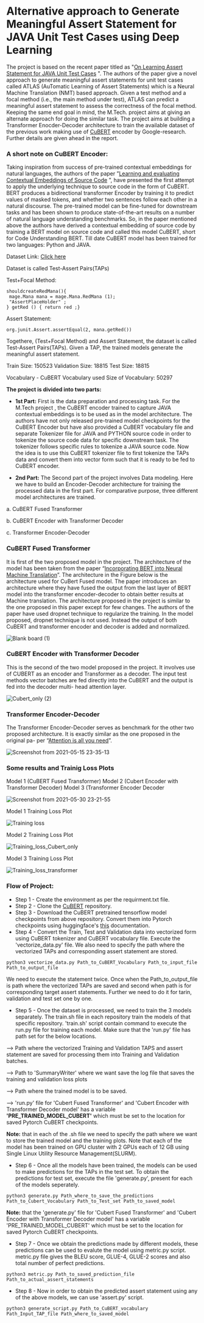 # Alternative approach to Generate Meaningful Assert Statement for JAVA Unit Test Cases using Deep Learning

The project is based on the recent paper titled as "[On Learning Assert Statement for JAVA Unit Test Cases](https://arxiv.org/pdf/2002.05800.pdf) ". The authors of the paper give a novel approach to generate meaningful assert statements for unit test cases called ATLAS (AuTomatic Learning of Assert Statements) which is a Neural Machine Translation (NMT) based approach. Given a test method and a focal method (i.e., the main method under test), ATLAS can predict a meaningful assert statement to assess the correctness of the focal method. Keeping the same end goal in mind, the M.Tech. project aims at giving an alternate approach for doing the similar task. The project aims at building a Transformer Enocder-Decoder architecture to train the available dataset of the previous work making use of [CuBERT](https://arxiv.org/pdf/2001.00059.pdf) encoder by Google-research. Further details are given ahead in the report.

### A short note on CuBERT Encoder: 
Taking inspiration from success of pre-trained contextual embeddings for natural languages, the authors of the paper ”[Learning and evaluating Contextual Embeddings of Source Code](https://arxiv.org/pdf/2001.00059.pdf) ”, have presented the first attempt to apply the underlying technique to source code in the form of CuBERT. BERT produces a bidirectional transformer Encoder by training it to predict values of masked tokens, and whether two sentences follow each other in a natural discourse. The pre-trained model can be fine-tuned for downstream tasks and has been shown to produce state-of-the-art results on a number of natural language understanding benchmarks. So, in the paper mentioned above the authors have derived a contextual embedding of
source code by training a BERT model on source code and called this model CuBERT, short for Code Understanding BERT. Till date CuBERT model has been trained for two languages: Python and JAVA.

Dataset Link: [Click here](https://gitlab.com/cawatson/atlas---deep-learning-assert-statements/-/tree/master/Datasets/Raw_Dataset)

Dataset is called Test-Assert Pairs(TAPs)

Test+Focal Method:
```
shouldcreateRedMana(){
 mage.Mana mana = mage.Mana.RedMana (1);
 "AssertPlaceHolder" ;
} getRed () { return red ;}
```
Assert Statement:
```
org.junit.Assert.assertEqual(2, mana.getRed())
```
Togethere, (Test+Focal Method) and Assert Statement, the dataset is called Test-Assert Pairs(TAPs). Given a TAP, the trained models generate the meaningful assert statement.

Train Size: 150523
Validation Size: 18815
Test Size: 18815

Vocabulary - CuBERT Vocabulary used
Size of Vocabulary: 50297

**The project is divided into two parts:**

 - **1st Part:**  First is the data preparation and processing task.
For the M.Tech project , the CuBERT encoder trained to capture JAVA contextual embeddings is to be used as in the model architecture. The authors have not only released pre-trained model checkpoints for the CuBERT Encoder but have also provided a CuBERT vocabulary file and separate Tokenizer file for JAVA and PYTHON source code in order to tokenize the source code data for specific downstream task. The tokenizer follows specific rules to tokenize a JAVA source code. Now the idea is to use this CuBERT tokenizer file to first tokenize the TAPs data and convert them into vector form such that it is ready to be fed to CuBERT encoder.
 
 - **2nd Part:** The Second part of the project involves Data modeling.
Here we have to build an Encoder-Decoder architecture for training the processed data in the first part. For comparative purpose, three different model architectures are trained.

a. CuBERT Fused Transformer

b. CuBERT Encoder with Transformer Decoder

c. Transformer Encoder-Decoder

### CuBERT Fused Transformer
It is first of the two proposed model in the project. The architecture of the model has been taken from the paper “[Incorporating BERT into Neural Machine Translation](https://openreview.net/attachment?id=Hyl7ygStwB&name=original_pdf)”. The architecture in the Figure below is the architecture used for CuBert Fused model. The paper introduces an architecture where they have fused the output from the last layer of BERT model into the transformer encoder-decoder to obtain better results at Machine translation. The architecture proposed in the project is similar to the one proposed in this paper except for few changes. The authors of the paper have used dropnet technique to regularize the training. In the model proposed, dropnet technique is not used. Instead the output of both CuBERT and transformer encoder and decoder is added and normalized.

![Blank board (1)](https://user-images.githubusercontent.com/58558221/120112382-36e0fd80-c193-11eb-9346-5ad097002ae4.png)

### CuBERT Encoder with Transformer Decoder
This is the second of the two model proposed in the project. It involves use of CUBERT as an encoder and Transformer as a decoder. The input test methods vector batches are fed directly into the CuBERT and the output is fed into the decoder multi- head attention layer.

![Cubert_only (2)](https://user-images.githubusercontent.com/58558221/120112799-0732f500-c195-11eb-9ed7-e9c891c9c9cc.png)

### Transformer Encoder-Decoder
The Transformer Encoder-Decoder serves as benchmark for the other two proposed architecture. It is exactly similar as the one proposed in the original pa-
per  “[Attention is all you need](https://arxiv.org/pdf/1706.03762.pdf)”.

![Screenshot from 2021-05-15 23-35-13](https://user-images.githubusercontent.com/58558221/120114395-a9a2a680-c19c-11eb-826a-c4d3e5aec2a3.png)

### Some results and Trainig Loss Plots
Model 1 (CuBERT Fused Transformer)
Model 2 (Cubert Encoder with Transformer Decoder)
Model 3 (Transformer Encoder Decoder

![Screenshot from 2021-05-30 23-21-55](https://user-images.githubusercontent.com/58558221/120114722-25e9b980-c19e-11eb-90ae-a95e347c1ce4.png)

Model 1 Training  Loss Plot

![Training loss](https://user-images.githubusercontent.com/58558221/120114727-27b37d00-c19e-11eb-8189-ad012b1e80e7.png)

Model 2 Training Loss Plot

![Training_loss_Cubert_only](https://user-images.githubusercontent.com/58558221/120114725-27b37d00-c19e-11eb-9a28-53bc5f37fb23.png)

Model 3 Training Loss Plot

![Training_loss_transformer](https://user-images.githubusercontent.com/58558221/120114724-271ae680-c19e-11eb-8c1f-09b78d3aa2a0.png)

### Flow of Project:

 - Step 1 - Create the environment as per the requirment.txt file.
 - Step 2 - Clone the [CuBERT](https://github.com/google-research/google-research/tree/master/cubert) repository. 
 - Step 3 - Download the CuBERT pretrained tensorflow model checkpoints from above repository. Convert them into Pytorch checkpoints using huggingface's [this](https://huggingface.co/transformers/converting_tensorflow_models.html#:~:text=You%20can%20convert%20any%20TensorFlow,three%20files%20starting%20with%20bert_model.) documentation.
 - Step 4 - Convert the Train, Test and Validation data into vectorized form using CuBERT tokenizer and CuBERT vocabulary file. Execute the 'vectorize_data.py' file. We also need to specify the path where the vectorized TAPs and corresponding assert statement are stored.
```
python3 vectorize_data.py Path_to_CuBERT_Vocabulary Path_to_input_file Path_to_output_file
 ```
We need to execute the statement twice. Once when the Path_to_output_file is path where the vectorized TAPs are saved and second when path is for corresponding target assert statements. Further we need to do it for tarin, validation and test set one by one.
 
 - Step 5 - Once the dataset is processed, we need to train the 3 models separately. The train.sh file in each repository train the models of  that specific repository. 'train.sh' script contain command to execute the run.py file for training each model. Make sure that the 'run.py' file has path set for the below locations.
 
 -->  Path where the vectorized Training and Validation TAPS and assert statement are saved  for processing them into Training and Validation batches.
 
 -->  Path to 'SummaryWriter' where we want save the log file that saves the training and validation loss plots
 
 -->  Path where the trained model is to be saved.
 
 -->  'run.py' file for 'Cubert Fused Transformer' and 'Cubert Encoder with Transformer Decoder model' has a variable **'PRE_TRAINED_MODEL_CUBERT'** which must be set to the location for saved Pytorch CuBERT checkpoints.

**Note:** that in each of the .sh file we need to specify the path where we want to store the trained model and the training plots. Note that each of the model has been trained on GPU cluster with 2 GPUs each of 12 GB using Single Linux Utility Resource Management(SLURM).

 - Step 6 - Once all the models have been trained, the models can be used to make predictions for the TAPs in the test set. To obtain the predictions for test set, execute the file 'generate.py', present for each of the models seperately. 
 ```
 python3 generate.py Path_where_to_save_the_predictions Path_to_Cubert_Vocabulary Path_to_Test_set Path_to_saved_model  
 ```
 **Note:** that the 'generate.py' file for 'Cubert Fused Transformer' and 'Cubert Encoder with Transformer Decoder model' has a variable 'PRE_TRAINED_MODEL_CUBERT' which must be set to the location for saved Pytorch CuBERT checkpoints.

 - Step 7 - Once we obtain the predictions made by different models, these predictions can be used to evalute the model using metric.py script. metric.py file gives the BLEU score, GLUE-4, GLUE-2 scores and also total number of perfect predictions. 
 ```
python3 metric.py Path_to_saved_prediction_file Path_to_actual_assert_statements
 ```

 - Step 8 - Now in order to obtain the predicted assert statement using any of the above models, we can use 'assert.py' script.
```
python3 generate_script.py Path_to_CuBERT_vocabulary Path_Input_TAP_file Path_where_to_saved_model
```

